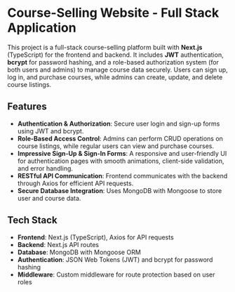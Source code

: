 # Course-Selling Website - Full Stack Application

This project is a full-stack course-selling platform built with **Next.js** (TypeScript) for the frontend and backend. It includes **JWT** authentication, **bcrypt** for password hashing, and a role-based authorization system (for both users and admins) to manage course data securely. Users can sign up, log in, and purchase courses, while admins can create, update, and delete course listings.

## Features

- **Authentication & Authorization**: Secure user login and sign-up forms using JWT and bcrypt.
- **Role-Based Access Control**: Admins can perform CRUD operations on course listings, while regular users can view and purchase courses.
- **Impressive Sign-Up & Sign-In Forms**: A responsive and user-friendly UI for authentication pages with smooth animations, client-side validation, and error handling.
- **RESTful API Communication**: Frontend communicates with the backend through Axios for efficient API requests.
- **Secure Database Integration**: Uses MongoDB with Mongoose to store user and course data.

## Tech Stack

- **Frontend**: Next.js (TypeScript), Axios for API requests
- **Backend**: Next.js API routes
- **Database**: MongoDB with Mongoose ORM
- **Authentication**: JSON Web Tokens (JWT) and bcrypt for password hashing
- **Middleware**: Custom middleware for route protection based on user roles

